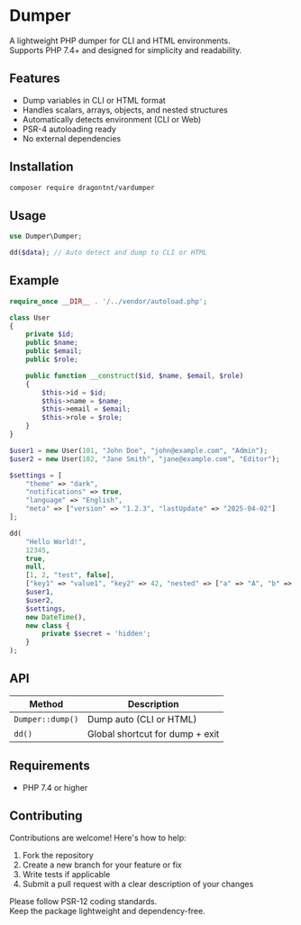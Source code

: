 # Dumper

A lightweight PHP dumper for CLI and HTML environments.  
Supports PHP 7.4+ and designed for simplicity and readability.

## Features

- Dump variables in CLI or HTML format
- Handles scalars, arrays, objects, and nested structures
- Automatically detects environment (CLI or Web)
- PSR-4 autoloading ready
- No external dependencies

## Installation

```bash
composer require dragontnt/vardumper
```

## Usage

```php
use Dumper\Dumper;

dd($data); // Auto detect and dump to CLI or HTML
```

## Example

```php
require_once __DIR__ . '/../vendor/autoload.php';

class User
{
    private $id;
    public $name;
    public $email;
    public $role;

    public function __construct($id, $name, $email, $role)
    {
        $this->id = $id;
        $this->name = $name;
        $this->email = $email;
        $this->role = $role;
    }
}

$user1 = new User(101, "John Doe", "john@example.com", "Admin");
$user2 = new User(102, "Jane Smith", "jane@example.com", "Editor");

$settings = [
    "theme" => "dark",
    "notifications" => true,
    "language" => "English",
    "meta" => ["version" => "1.2.3", "lastUpdate" => "2025-04-02"]
];

dd(
    "Hello World!",
    12345,
    true,
    null,
    [1, 2, "test", false],
    ["key1" => "value1", "key2" => 42, "nested" => ["a" => "A", "b" => [10, 20, 30]]],
    $user1,
    $user2,
    $settings,
    new DateTime(),
    new class {
        private $secret = 'hidden';
    }
);
```

## API

| Method           | Description                     |
|------------------|---------------------------------|
| `Dumper::dump()` | Dump auto (CLI or HTML)         |
| `dd()`           | Global shortcut for dump + exit |

## Requirements
- PHP 7.4 or higher

## Contributing

Contributions are welcome! Here's how to help:

1. Fork the repository
2. Create a new branch for your feature or fix
3. Write tests if applicable
4. Submit a pull request with a clear description of your changes

Please follow PSR-12 coding standards.  
Keep the package lightweight and dependency-free.
